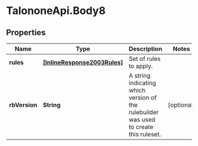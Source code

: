 # TalononeApi.Body8

## Properties
Name | Type | Description | Notes
------------ | ------------- | ------------- | -------------
**rules** | [**[InlineResponse2003Rules]**](InlineResponse2003Rules.md) | Set of rules to apply. | 
**rbVersion** | **String** | A string indicating which version of the rulebuilder was used to create this ruleset. | [optional] 


